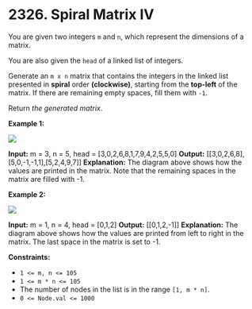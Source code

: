 # 2326. Spiral Matrix IV 

You are given two integers `m` and `n`, which represent the dimensions of a matrix.

You are also given the `head` of a linked list of integers.

Generate an `m x n` matrix that contains the integers in the linked list presented in **spiral** order **(clockwise)**, starting from the **top-left** of the matrix. If there are remaining empty spaces, fill them with `-1`.

Return _the generated matrix_.

**Example 1:**

![](https://assets.leetcode.com/uploads/2022/05/09/ex1new.jpg)

**Input:** m = 3, n = 5, head = [3,0,2,6,8,1,7,9,4,2,5,5,0]
**Output:** [[3,0,2,6,8],[5,0,-1,-1,1],[5,2,4,9,7]]
**Explanation:** The diagram above shows how the values are printed in the matrix.
Note that the remaining spaces in the matrix are filled with -1.

**Example 2:**

![](https://assets.leetcode.com/uploads/2022/05/11/ex2.jpg)

**Input:** m = 1, n = 4, head = [0,1,2]
**Output:** [[0,1,2,-1]]
**Explanation:** The diagram above shows how the values are printed from left to right in the matrix.
The last space in the matrix is set to -1.

**Constraints:**

- `1 <= m, n <= 105`
- `1 <= m * n <= 105`
- The number of nodes in the list is in the range `[1, m * n]`.
- `0 <= Node.val <= 1000`